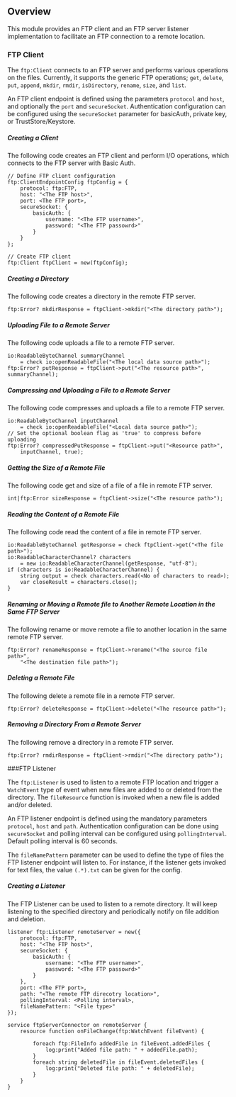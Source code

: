 ## Overview

This module provides an FTP client and an FTP server listener implementation to facilitate an FTP connection to a remote location.

### FTP Client

The `ftp:Client` connects to an FTP server and performs various operations on the files. Currently, it supports the
generic FTP operations; `get`, `delete`, `put`, `append`, `mkdir`, `rmdir`, `isDirectory`, `rename`, `size`, and
 `list`.

An FTP client endpoint is defined using the parameters `protocol` and `host`, and optionally the `port` and
`secureSocket`. Authentication configuration can be configured using the `secureSocket` parameter for basicAuth,
private key, or TrustStore/Keystore.

##### Creating a Client

The following code creates an FTP client and perform I/O operations, which connects to the FTP server with Basic Auth.
```ballerina
// Define FTP client configuration
ftp:ClientEndpointConfig ftpConfig = {
    protocol: ftp:FTP,
    host: "<The FTP host>",
    port: <The FTP port>,
    secureSocket: {
        basicAuth: {
            username: "<The FTP username>",
            password: "<The FTP passowrd>"
        }
    }
};

// Create FTP client
ftp:Client ftpClient = new(ftpConfig);
```

##### Creating a Directory

The following code creates a directory in the remote FTP server.

```ballerina
ftp:Error? mkdirResponse = ftpClient->mkdir("<The directory path>");
```

##### Uploading File to a Remote Server

The following code uploads a file to a remote FTP server.

```ballerina
io:ReadableByteChannel summaryChannel
    = check io:openReadableFile("<The local data source path>");
ftp:Error? putResponse = ftpClient->put("<The resource path>", summaryChannel);
```

##### Compressing and Uploading a File to a Remote Server

The following code compresses and uploads a file to a remote FTP server.

```ballerina
io:ReadableByteChannel inputChannel
    = check io:openReadableFile("<Local data source path>");
// Set the optional boolean flag as 'true' to compress before uploading
ftp:Error? compressedPutResponse = ftpClient->put("<Resource path>",
    inputChannel, true);
```

##### Getting the Size of a Remote File

The following code get and size of a file of a file in remote FTP server.

```ballerina
int|ftp:Error sizeResponse = ftpClient->size("<The resource path>");
```

##### Reading the Content of a Remote File

The following code read the content of a file in remote FTP server.

```ballerina
io:ReadableByteChannel getResponse = check ftpClient->get("<The file path>");
io:ReadableCharacterChannel? characters
    = new io:ReadableCharacterChannel(getResponse, "utf-8");
if (characters is io:ReadableCharacterChannel) {
    string output = check characters.read(<No of characters to read>);
    var closeResult = characters.close();
}
```

##### Renaming or Moving a Remote file to Another Remote Location in the Same FTP Server

The following rename or move remote a file to another location in the same remote FTP server.

```ballerina
ftp:Error? renameResponse = ftpClient->rename("<The source file path>",
    "<The destination file path>");
```

##### Deleting a Remote File

The following delete a remote file in a remote FTP server.

```ballerina
ftp:Error? deleteResponse = ftpClient->delete("<The resource path>");
```

##### Removing a Directory From a Remote Server

The following remove a directory in a remote FTP server.

```ballerina
ftp:Error? rmdirResponse = ftpClient->rmdir("<The directory path>");
```

###FTP Listener

The `ftp:Listener` is used to listen to a remote FTP location and trigger a `WatchEvent` type of event when new
files are added to or deleted from the directory. The `fileResource` function is invoked when a new file is added
and/or deleted.

An FTP listener endpoint is defined using the mandatory parameters `protocol`, `host` and  `path`. Authentication
configuration can be done using `secureSocket` and polling interval can be configured using `pollingInterval`.
Default polling interval is 60 seconds.

The `fileNamePattern` parameter can be used to define the type of files the FTP listener endpoint will listen to.
For instance, if the listener gets invoked for text files, the value `(.*).txt` can be given for the config.

##### Creating a Listener

The FTP Listener can be used to listen to a remote directory. It will keep listening to the specified directory and
periodically notify on file addition and deletion.

```ballerina
listener ftp:Listener remoteServer = new({
    protocol: ftp:FTP,
    host: "<The FTP host>",
    secureSocket: {
        basicAuth: {
            username: "<The FTP username>",
            password: "<The FTP passowrd>"
        }
    },
    port: <The FTP port>,
    path: "<The remote FTP direcotry location>",
    pollingInterval: <Polling interval>,
    fileNamePattern: "<File type>"
});

service ftpServerConnector on remoteServer {
    resource function onFileChange(ftp:WatchEvent fileEvent) {

        foreach ftp:FileInfo addedFile in fileEvent.addedFiles {
            log:print("Added file path: " + addedFile.path);
        }
        foreach string deletedFile in fileEvent.deletedFiles {
            log:print("Deleted file path: " + deletedFile);
        }
    }
}
```
